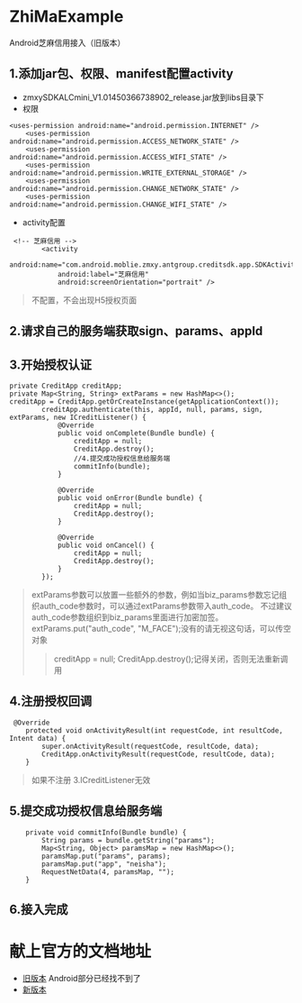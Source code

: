 # ZhiMaExample
Android芝麻信用接入（旧版本）

## 1.添加jar包、权限、manifest配置activity
* zmxySDKALCmini_V1.01450366738902_release.jar放到libs目录下
* 权限
```
<uses-permission android:name="android.permission.INTERNET" />
    <uses-permission android:name="android.permission.ACCESS_NETWORK_STATE" />
    <uses-permission android:name="android.permission.ACCESS_WIFI_STATE" />
    <uses-permission android:name="android.permission.WRITE_EXTERNAL_STORAGE" />
    <uses-permission android:name="android.permission.CHANGE_NETWORK_STATE" />
    <uses-permission android:name="android.permission.CHANGE_WIFI_STATE" />
```
* activity配置
```
 <!-- 芝麻信用 -->
        <activity
            android:name="com.android.moblie.zmxy.antgroup.creditsdk.app.SDKActivity"
            android:label="芝麻信用"
            android:screenOrientation="portrait" />
```
>不配置，不会出现H5授权页面

## 2.请求自己的服务端获取sign、params、appId

## 3.开始授权认证
```
private CreditApp creditApp;
private Map<String, String> extParams = new HashMap<>();
creditApp = CreditApp.getOrCreateInstance(getApplicationContext());
        creditApp.authenticate(this, appId, null, params, sign, extParams, new ICreditListener() {
            @Override
            public void onComplete(Bundle bundle) {
                creditApp = null;
                CreditApp.destroy();
                //4.提交成功授权信息给服务端
                commitInfo(bundle);
            }

            @Override
            public void onError(Bundle bundle) {
                creditApp = null;
                CreditApp.destroy();
            }

            @Override
            public void onCancel() {
                creditApp = null;
                CreditApp.destroy();
            }
        });  
```
> extParams参数可以放置一些额外的参数，例如当biz_params参数忘记组织auth_code参数时，可以通过extParams参数带入auth_code。
  不过建议auth_code参数组织到biz_params里面进行加密加签。
  extParams.put("auth_code", "M_FACE");没有的请无视这句话，可以传空对象
>> creditApp = null;
   CreditApp.destroy();记得关闭，否则无法重新调用

## 4.注册授权回调
```
 @Override
    protected void onActivityResult(int requestCode, int resultCode, Intent data) {
        super.onActivityResult(requestCode, resultCode, data);
        CreditApp.onActivityResult(requestCode, resultCode, data);
    }
```
> 如果不注册 3.ICreditListener无效

## 5.提交成功授权信息给服务端
```
    private void commitInfo(Bundle bundle) {
        String params = bundle.getString("params");
        Map<String, Object> paramsMap = new HashMap<>();
        paramsMap.put("params", params);
        paramsMap.put("app", "neisha");
        RequestNetData(4, paramsMap, "");
    }
```
## 6.接入完成

# 献上官方的文档地址
* [旧版本](https://b.zmxy.com.cn/technology/openDoc.htm?relInfo=zhima.auth.info.authorize@1.0@1.3) Android部分已经找不到了
* [新版本](https://b.zmxy.com.cn/technology/openDoc.htm?relInfo=CERTIFICATION_QUICK_START)
